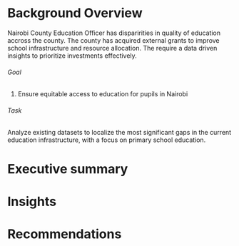 # Background Overview 
Nairobi County Education Officer has disparirities in quality of education accross the county. The county has acquired external grants to improve school infrastructure and resource allocation. The require a data driven insights to prioritize investments effectively. 

###### Goal 
1. Ensure equitable access to education for pupils in Nairobi 

###### Task 
Analyze existing datasets to localize the most significant gaps in the current education infrastructure, with a focus on primary school education.

# Executive summary 

# Insights 

# Recommendations
